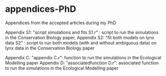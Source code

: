 # appendices-PhD
Appendices from the accepted articles during my PhD

Appendix S1: "script simulations and fits S1.r" : script to run the simulations in the Conservation Biology paper,
Appendix S2: "fit both models on lynx data S2" : script to run both models (with and without ambiguous data) on lynx data in the Conservation Biology paper

Appendix C: "appendix C.r": function to run the simulations in the Ecological Modelling paper
Appendix D: "associatedfunction D.r": associated function to run the simulations in the Ecological Modelling paper
